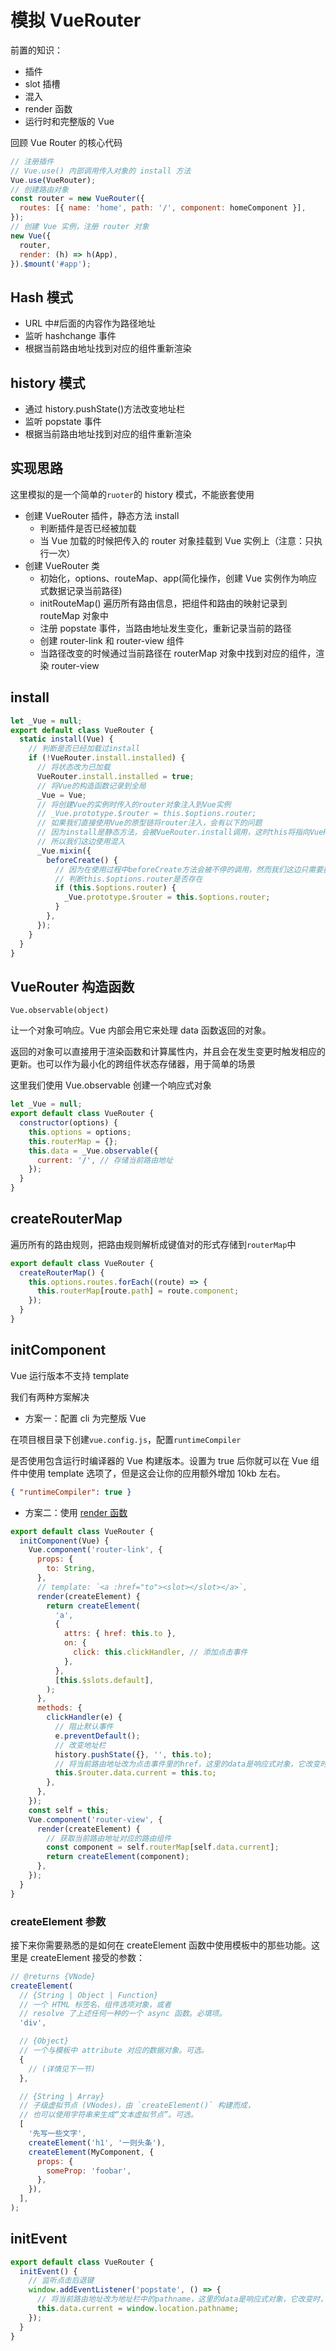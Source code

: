 # 模拟 VueRouter

前置的知识：

- 插件
- slot 插槽
- 混入
- render 函数
- 运行时和完整版的 Vue

回顾 Vue Router 的核心代码

```javascript
// 注册插件
// Vue.use() 内部调用传入对象的 install 方法
Vue.use(VueRouter);
// 创建路由对象
const router = new VueRouter({
  routes: [{ name: 'home', path: '/', component: homeComponent }],
});
// 创建 Vue 实例，注册 router 对象
new Vue({
  router,
  render: (h) => h(App),
}).$mount('#app');
```

## Hash 模式

- URL 中#后面的内容作为路径地址
- 监听 hashchange 事件
- 根据当前路由地址找到对应的组件重新渲染

## history 模式

- 通过 history.pushState()方法改变地址栏
- 监听 popstate 事件
- 根据当前路由地址找到对应的组件重新渲染

## 实现思路

这里模拟的是一个简单的`ruoter`的 history 模式，不能嵌套使用

- 创建 VueRouter 插件，静态方法 install
  - 判断插件是否已经被加载
  - 当 Vue 加载的时候把传入的 router 对象挂载到 Vue 实例上（注意：只执行一次）
- 创建 VueRouter 类
  - 初始化，options、routeMap、app(简化操作，创建 Vue 实例作为响应式数据记录当前路径)
  - initRouteMap() 遍历所有路由信息，把组件和路由的映射记录到 routeMap 对象中
  - 注册 popstate 事件，当路由地址发生变化，重新记录当前的路径
  - 创建 router-link 和 router-view 组件
  - 当路径改变的时候通过当前路径在 routerMap 对象中找到对应的组件，渲染 router-view

## install

```javascript
let _Vue = null;
export default class VueRouter {
  static install(Vue) {
    // 判断是否已经加载过install
    if (!VueRouter.install.installed) {
      // 将状态改为已加载
      VueRouter.install.installed = true;
      // 将Vue的构造函数记录到全局
      _Vue = Vue;
      // 将创建Vue的实例时传入的router对象注入到Vue实例
      // _Vue.prototype.$router = this.$options.router;
      // 如果我们直接使用Vue的原型链将router注入，会有以下的问题
      // 因为install是静态方法，会被VueRouter.install调用，这时this将指向VueRouter对象
      // 所以我们这边使用混入
      _Vue.mixin({
        beforeCreate() {
          // 因为在使用过程中beforeCreate方法会被不停的调用，然而我们这边只需要执行一次挂载
          // 判断this.$options.router是否存在
          if (this.$options.router) {
            _Vue.prototype.$router = this.$options.router;
          }
        },
      });
    }
  }
}
```

## VueRouter 构造函数

`Vue.observable(object)`

让一个对象可响应。Vue 内部会用它来处理 data 函数返回的对象。

返回的对象可以直接用于渲染函数和计算属性内，并且会在发生变更时触发相应的更新。也可以作为最小化的跨组件状态存储器，用于简单的场景

这里我们使用 Vue.observable 创建一个响应式对象

```javascript
let _Vue = null;
export default class VueRouter {
  constructor(options) {
    this.options = options;
    this.routerMap = {};
    this.data = _Vue.observable({
      current: '/', // 存储当前路由地址
    });
  }
}
```

## createRouterMap

遍历所有的路由规则，把路由规则解析成键值对的形式存储到`routerMap`中

```javascript
export default class VueRouter {
  createRouterMap() {
    this.options.routes.forEach((route) => {
      this.routerMap[route.path] = route.component;
    });
  }
}
```

## initComponent

Vue 运行版本不支持 template

我们有两种方案解决

- 方案一：配置 cli 为完整版 Vue

在项目根目录下创建`vue.config.js`，配置`runtimeCompiler`

是否使用包含运行时编译器的 Vue 构建版本。设置为 true 后你就可以在 Vue 组件中使用 template 选项了，但是这会让你的应用额外增加 10kb 左右。

```json
{ "runtimeCompiler": true }
```

- 方案二：使用 [render 函数](https://cn.vuejs.org/v2/guide/render-function.html)

```javascript
export default class VueRouter {
  initComponent(Vue) {
    Vue.component('router-link', {
      props: {
        to: String,
      },
      // template: `<a :href="to"><slot></slot></a>`,
      render(createElement) {
        return createElement(
          'a',
          {
            attrs: { href: this.to },
            on: {
              click: this.clickHandler, // 添加点击事件
            },
          },
          [this.$slots.default],
        );
      },
      methods: {
        clickHandler(e) {
          // 阻止默认事件
          e.preventDefault();
          // 改变地址栏
          history.pushState({}, '', this.to);
          // 将当前路由地址改为点击事件里的href，这里的data是响应式对象，它改变时，会重新渲染页面
          this.$router.data.current = this.to;
        },
      },
    });
    const self = this;
    Vue.component('router-view', {
      render(createElement) {
        // 获取当前路由地址对应的路由组件
        const component = self.routerMap[self.data.current];
        return createElement(component);
      },
    });
  }
}
```

### createElement 参数

接下来你需要熟悉的是如何在 createElement 函数中使用模板中的那些功能。这里是 createElement 接受的参数：

```javascript
// @returns {VNode}
createElement(
  // {String | Object | Function}
  // 一个 HTML 标签名、组件选项对象，或者
  // resolve 了上述任何一种的一个 async 函数。必填项。
  'div',

  // {Object}
  // 一个与模板中 attribute 对应的数据对象。可选。
  {
    // (详情见下一节)
  },

  // {String | Array}
  // 子级虚拟节点 (VNodes)，由 `createElement()` 构建而成，
  // 也可以使用字符串来生成“文本虚拟节点”。可选。
  [
    '先写一些文字',
    createElement('h1', '一则头条'),
    createElement(MyComponent, {
      props: {
        someProp: 'foobar',
      },
    }),
  ],
);
```

## initEvent

```javascript
export default class VueRouter {
  initEvent() {
    // 监听点击后退键
    window.addEventListener('popstate', () => {
      // 将当前路由地址改为地址栏中的pathname，这里的data是响应式对象，它改变时，会重新渲染页面
      this.data.current = window.location.pathname;
    });
  }
}
```
